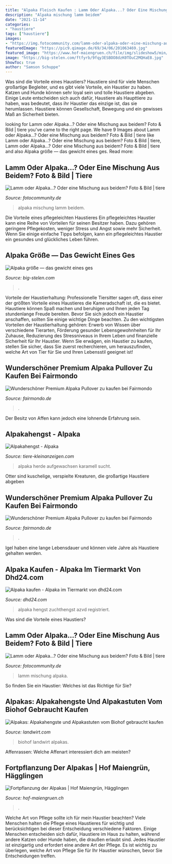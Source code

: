 ```yaml
---
title: "Alpaka Fleisch Kaufen : Lamm Oder Alpaka...? Oder Eine Mischung Aus Beidem? Foto &amp; Bild"
description: "Alpaka mischung lamm beidem"
date: "2021-11-14"
categories:
- "haustiere"
tags: ["haustiere"]
images:
- "https://img.fotocommunity.com/lamm-oder-alpaka-oder-eine-mischung-aus-beidem-af82e505-df46-4525-9755-dcf7962dbdde.jpg?width=1000"
featuredImage: "https://pic9.qimage.de/69/34/06/201063469.jpg"
featured_image: "https://www.hof-maiengruen.ch/file/img/slideshow5/min/900-600-maja.jpg"
image: "https://big-stelen.com/ftfyrb/9fqy3ESBOO8dzK0TOuC2MQHaE8.jpg"
ShowToc: true
author: "Samson Schuppe"
---
```



Was sind die Vorteile eines Haustiers?
Haustiere sind für viele Menschen großartige Begleiter, und es gibt viele Vorteile, ein Haustier zu haben. Katzen und Hunde können sehr loyal sein und tolle Haustiere abgeben. Einige Leute entscheiden sich auch dafür, Haustiere als Haupttiere zu haben, was bedeutet, dass ihr Haustier das einzige ist, das sie herumlassen. Haustiere können Gesellschaft, Bewegung und ein gewisses Maß an Sicherheit bieten.

	

		
looking for Lamm oder Alpaka...? Oder eine Mischung aus beidem? Foto &amp; Bild | tiere you've came to the right page. We have 9 Images about Lamm oder Alpaka...? Oder eine Mischung aus beidem? Foto &amp; Bild | tiere like Lamm oder Alpaka...? Oder eine Mischung aus beidem? Foto &amp; Bild | tiere, Lamm oder Alpaka...? Oder eine Mischung aus beidem? Foto &amp; Bild | tiere and also Alpaka größe — das gewicht eines ges. Read more:
		
    
## Lamm Oder Alpaka...? Oder Eine Mischung Aus Beidem? Foto &amp; Bild | Tiere

<img loading=lazy src="https://img.fotocommunity.com/lamm-oder-alpaka-oder-eine-mischung-aus-beidem-af82e505-df46-4525-9755-dcf7962dbdde.jpg?height=1080" onerror="this.onerror=null;this.src='https://tse1.mm.bing.net/th?id=OIP.6xGoGBwo0ul6peqGmjQF8QHaF4&amp;pid=15.1';" alt="Lamm oder Alpaka...? Oder eine Mischung aus beidem? Foto &amp; Bild | tiere">

_Source: fotocommunity.de_

>alpaka mischung lamm beidem. 

	

Die Vorteile eines pflegeleichten Haustieres
Ein pflegeleichtes Haustier kann eine Reihe von Vorteilen für seinen Besitzer haben. Dazu gehören geringere Pflegekosten, weniger Stress und Angst sowie mehr Sicherheit. Wenn Sie einige einfache Tipps befolgen, kann ein pflegeleichtes Haustier ein gesundes und glückliches Leben führen.

    
## Alpaka Größe — Das Gewicht Eines Ges

<img loading=lazy src="https://big-stelen.com/ftfyrb/9fqy3ESBOO8dzK0TOuC2MQHaE8.jpg" onerror="this.onerror=null;this.src='https://tse3.mm.bing.net/th?id=OIP.s56XXi6M1weLumPYzz8KeQAAAA&amp;pid=15.1';" alt="Alpaka größe — das gewicht eines ges">

_Source: big-stelen.com_

>. 

	

Vorteile der Haustierhaltung:
Professionelle Tiersitter sagen oft, dass einer der größten Vorteile eines Haustieres die Kameradschaft ist, die es bietet. Haustiere können Spaß machen und beruhigen und Ihnen jeden Tag stundenlange Freude bereiten. Bevor Sie sich jedoch ein Haustier anschaffen, sollten Sie einige wichtige Dinge beachten. Zu den wichtigsten Vorteilen der Haustierhaltung gehören: Erwerb von Wissen über verschiedene Tierarten, Förderung gesunder Lebensgewohnheiten für Ihr Zuhause, Reduzierung des Stressniveaus in Ihrem Leben und finanzielle Sicherheit für Ihr Haustier. Wenn Sie erwägen, ein Haustier zu kaufen, stellen Sie sicher, dass Sie zuerst recherchieren, um herauszufinden, welche Art von Tier für Sie und Ihren Lebensstil geeignet ist!

    
## Wunderschöner Premium Alpaka Pullover Zu Kaufen Bei Fairmondo

<img loading=lazy src="https://www.fairmondo.de/system/images/017/480/544/original/h12-3.jpeg?1574978326" onerror="this.onerror=null;this.src='https://tse2.mm.bing.net/th?id=OIP.eXOB9cfQoowoamihEaeyngHaJD&amp;pid=15.1';" alt="Wunderschöner Premium Alpaka Pullover zu kaufen bei Fairmondo">

_Source: fairmondo.de_

>. 

	

Der Besitz von Affen kann jedoch eine lohnende Erfahrung sein.

    
## Alpakahengst - Alpaka

<img loading=lazy src="http://www.tiere-kleinanzeigen.com/export/a3a65b301e9c67037a12454ae8e97.jpg" onerror="this.onerror=null;this.src='https://tse3.mm.bing.net/th?id=OIP.kA1QOeLkpwmD6cTJ8joScwHaFj&amp;pid=15.1';" alt="Alpakahengst - Alpaka">

_Source: tiere-kleinanzeigen.com_

>alpaka herde aufgewachsen karamell sucht. 

	

Otter sind kuschelige, verspielte Kreaturen, die großartige Haustiere abgeben

    
## Wunderschöner Premium Alpaka Pullover Zu Kaufen Bei Fairmondo

<img loading=lazy src="https://www.fairmondo.de/system/images/017/480/517/original/h4-3.jpeg?1574978326" onerror="this.onerror=null;this.src='https://tse1.mm.bing.net/th?id=OIP.lc-UZ9Q-3u23O63--pjwdAHaJY&amp;pid=15.1';" alt="Wunderschöner Premium Alpaka Pullover zu kaufen bei Fairmondo">

_Source: fairmondo.de_

>. 

	

Igel haben eine lange Lebensdauer und können viele Jahre als Haustiere gehalten werden.

    
## Alpaka Kaufen - Alpaka Im Tiermarkt Von Dhd24.com

<img loading=lazy src="https://pic9.qimage.de/69/34/06/201063469.jpg" onerror="this.onerror=null;this.src='https://tse1.mm.bing.net/th?id=OIP.Tr5FUGVNJcYhUhmY0aO6KAHaFj&amp;pid=15.1';" alt="Alpaka kaufen - Alpaka im Tiermarkt von dhd24.com">

_Source: dhd24.com_

>alpaka hengst zuchthengst azvd registriert. 

	

Was sind die Vorteile eines Haustiers?

    
## Lamm Oder Alpaka...? Oder Eine Mischung Aus Beidem? Foto &amp; Bild | Tiere

<img loading=lazy src="https://img.fotocommunity.com/lamm-oder-alpaka-oder-eine-mischung-aus-beidem-af82e505-df46-4525-9755-dcf7962dbdde.jpg?width=1000" onerror="this.onerror=null;this.src='https://tse4.mm.bing.net/th?id=OIP.pyZ3Q7nqsodveTp6a4mffAHaF4&amp;pid=15.1';" alt="Lamm oder Alpaka...? Oder eine Mischung aus beidem? Foto &amp; Bild | tiere">

_Source: fotocommunity.de_

>lamm mischung alpaka. 

	

So finden Sie ein Haustier: Welches ist das Richtige für Sie?

    
## Alpakas: Alpakahengste Und Alpakastuten Vom Biohof Gebraucht Kaufen

<img loading=lazy src="https://bilder.landwirt.com/1019/50b4aeb11da6d7daf4c45262495cf52e.jpg" onerror="this.onerror=null;this.src='https://tse1.mm.bing.net/th?id=OIP.L9i5q5qY1hlqxfoDWJJLmwHaFj&amp;pid=15.1';" alt="Alpakas: Alpakahengste und Alpakastuten vom Biohof gebraucht kaufen">

_Source: landwirt.com_

>biohof landwirt alpakas. 

	

Affenrassen: Welche Affenart interessiert dich am meisten?

    
## Fortpflanzung Der Alpakas | Hof Maiengrün, Hägglingen

<img loading=lazy src="https://www.hof-maiengruen.ch/file/img/slideshow5/min/900-600-maja.jpg" onerror="this.onerror=null;this.src='https://tse1.mm.bing.net/th?id=OIP.2ezowzWXLxUWj81kKrLDaAHaE8&amp;pid=15.1';" alt="Fortpflanzung der Alpakas | Hof Maiengrün, Hägglingen">

_Source: hof-maiengruen.ch_

>. 

	

Welche Art von Pflege sollte ich für mein Haustier beachten?
Viele Menschen halten die Pflege eines Haustieres für wichtig und berücksichtigen bei dieser Entscheidung verschiedene Faktoren. Einige Menschen entscheiden sich dafür, Haustiere im Haus zu halten, während andere Katzen oder Hunde haben, die draußen erlaubt sind. Jedes Haustier ist einzigartig und erfordert eine andere Art der Pflege. Es ist wichtig zu überlegen, welche Art von Pflege Sie für Ihr Haustier wünschen, bevor Sie Entscheidungen treffen.

